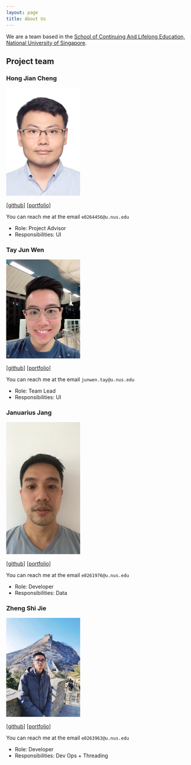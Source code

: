 ```yaml
---
layout: page
title: About Us
---
```


We are a team based in the [School of Continuing And Lifelong Education, National University of Singapore](https://scale.nus.edu.sg/).

## Project team

### Hong Jian Cheng

<img src="images/hongJiancheng.png" width="200px">

[[github](https://github.com/HongJiancheng)]
[[portfolio](team/hongJiancheng.md)]

You can reach me at the email `e0264456@u.nus.edu`

* Role: Project Advisor
* Responsibilities: UI

### Tay Jun Wen

<img src="images/tototto.png" width="200px">

[[github](https://github.com/tototto)]
[[portfolio](team/tototto.md)]

You can reach me at the email `junwen.tay@u.nus.edu`

* Role: Team Lead
* Responsibilities: UI

### Januarius Jang

<img src="images/januariusjang.png" width="200px">

[[github](https://github.com/JanuariusJang)] 
[[portfolio](team/JanuariusJang.md)]

You can reach me at the email `e0261976@u.nus.edu`

* Role: Developer
* Responsibilities: Data

### Zheng Shi Jie

<img src="images/zhengshijienus.png" width="200px">

[[github](https://github.com/ZhengShijieNUS)]
[[portfolio](team/zhengshijienus.md)]

You can reach me at the email `e0263963@u.nus.edu`

* Role: Developer
* Responsibilities: Dev Ops + Threading

